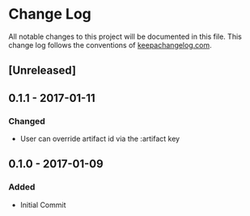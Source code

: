 # Change Log
All notable changes to this project will be documented in this file. This change log follows the conventions of [keepachangelog.com](http://keepachangelog.com/).

## [Unreleased]

## 0.1.1 - 2017-01-11
### Changed
- User can override artifact id via the :artifact key

## 0.1.0 - 2017-01-09
### Added
- Initial Commit



